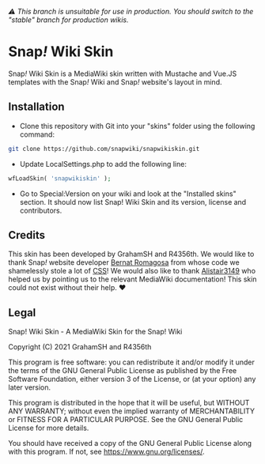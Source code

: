 _:warning: This branch is unsuitable for use in production. You should switch to the "stable" branch for production wikis._

# Snap<i>!</i> Wiki Skin

Snap<i>!</i> Wiki Skin is a MediaWiki skin written with Mustache and Vue.JS templates with the Snap<i>!</i> Wiki and Snap<i>!</i> website's layout in mind.

## Installation

- Clone this repository with Git into your "skins" folder using the following command:

```Bash
git clone https://github.com/snapwiki/snapwikiskin.git
```

- Update LocalSettings.php to add the following line:

```PHP
wfLoadSkin( 'snapwikiskin' );
```

- Go to Special:Version on your wiki and look at the "Installed skins" section. It should now list Snap! Wiki Skin and its version, license and contributors.

## Credits

This skin has been developed by GrahamSH and R4356th. We would like to thank Snap<i>!</i> website developer <a href="https://github.com/bromagosa">Bernat Romagosa</a> from whose code we shamelessly stole a lot of <a href="https://github.com/snap-cloud/SnapSite/tree/master/static/style">CSS</a>! We would also like to thank <a href="https://github.com/alistair3149">Alistair3149</a> who helped us by pointing us to the relevant MediaWiki documentation! This skin could not exist without their help. :heart:

## Legal

Snap! Wiki Skin - A MediaWiki Skin for the Snap! Wiki

Copyright (C) 2021 GrahamSH and R4356th

This program is free software: you can redistribute it and/or modify it under the terms of the GNU General Public License as published by the Free Software Foundation, either version 3 of the License, or (at your option) any later version.

This program is distributed in the hope that it will be useful, but WITHOUT ANY WARRANTY; without even the implied warranty of MERCHANTABILITY or FITNESS FOR A PARTICULAR PURPOSE. See the GNU General Public License for more details.

You should have received a copy of the GNU General Public License along with this program. If not, see https://www.gnu.org/licenses/.
